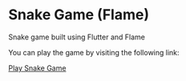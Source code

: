 # Snake Game (Flame)

Snake game built using Flutter and Flame

You can play the game by visiting the following link:

[Play Snake Game](https://ravihoro.github.io/snake/)
